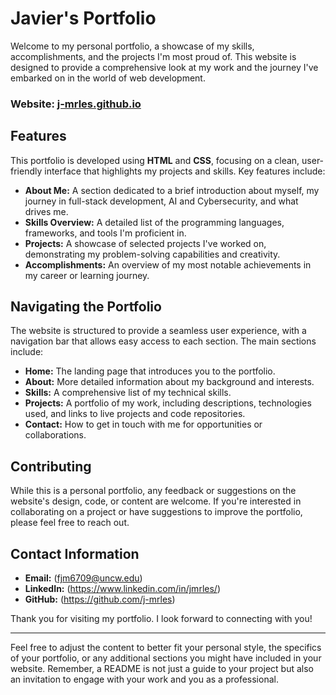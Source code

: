 # Javier's Portfolio

Welcome to my personal portfolio, a showcase of my skills, accomplishments, and the projects I'm most proud of. This website is designed to provide a comprehensive look at my work and the journey I've embarked on in the world of web development.

### Website: [j-mrles.github.io](https://j-mrles.github.io)

## Features

This portfolio is developed using **HTML** and **CSS**, focusing on a clean, user-friendly interface that highlights my projects and skills. Key features include:

- **About Me:** A section dedicated to a brief introduction about myself, my journey in full-stack development, AI and Cybersecurity, and what drives me.
- **Skills Overview:** A detailed list of the programming languages, frameworks, and tools I'm proficient in.
- **Projects:** A showcase of selected projects I've worked on, demonstrating my problem-solving capabilities and creativity.
- **Accomplishments:** An overview of my most notable achievements in my career or learning journey.

## Navigating the Portfolio

The website is structured to provide a seamless user experience, with a navigation bar that allows easy access to each section. The main sections include:

- **Home:** The landing page that introduces you to the portfolio.
- **About:** More detailed information about my background and interests.
- **Skills:** A comprehensive list of my technical skills.
- **Projects:** A portfolio of my work, including descriptions, technologies used, and links to live projects and code repositories.
- **Contact:** How to get in touch with me for opportunities or collaborations.

## Contributing

While this is a personal portfolio, any feedback or suggestions on the website's design, code, or content are welcome. If you're interested in collaborating on a project or have suggestions to improve the portfolio, please feel free to reach out.

## Contact Information

- **Email:** (fjm6709@uncw.edu)
- **LinkedIn:** (https://www.linkedin.com/in/jmrles/)
- **GitHub:** (https://github.com/j-mrles)

Thank you for visiting my portfolio. I look forward to connecting with you!

---

Feel free to adjust the content to better fit your personal style, the specifics of your portfolio, or any additional sections you might have included in your website. Remember, a README is not just a guide to your project but also an invitation to engage with your work and you as a professional.

